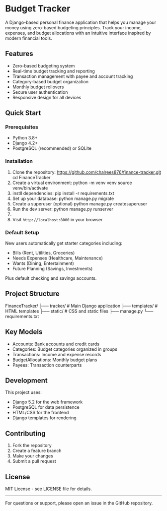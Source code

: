 # Budget Tracker

A Django-based personal finance application that helps you manage your money using zero-based budgeting principles. Track your income, expenses, and budget allocations with an intuitive interface inspired by modern financial tools.

## Features

- Zero-based budgeting system
- Real-time budget tracking and reporting
- Transaction management with payee and account tracking
- Category-based budget organization
- Monthly budget rollovers
- Secure user authentication
- Responsive design for all devices

## Quick Start

### Prerequisites

- Python 3.8+
- Django 4.2+
- PostgreSQL (recommended) or SQLite

### Installation

1. Clone the repository:
https://github.com/chalrees876/finance-tracker.git
cd FinanceTracker
2. Create a virtual environment:
python -m venv venv
source venv/bin/activate
3. instll dependencies:
pip install -r requirements.txt
4. Set up your database:
python manage.py migrate
5. Create a superuser (optional)
python manage.py createsuperuser
6. Run the dev server:
python manage.py runserver
7.
7. Visit `http://localhost:8000` in your browser

### Default Setup

New users automatically get starter categories including:

- Bills (Rent, Utilities, Groceries)
- Needs Expenses (Healthcare, Maintenance)
- Wants (Dining, Entertainment)
- Future Planning (Savings, Investments)

Plus default checking and savings accounts.

## Project Structure
FinanceTracker/
├── tracker/ # Main Django application
├── templates/ # HTML templates
├── static/ # CSS and static files
├── manage.py
└── requirements.txt

## Key Models

- Accounts: Bank accounts and credit cards
- Categories: Budget categories organized in groups
- Transactions: Income and expense records
- BudgetAllocations: Monthly budget plans
- Payees: Transaction counterparts

## Development

This project uses:

- Django 5.2 for the web framework
- PostgreSQL for data persistence
- HTML/CSS for the frontend
- Django templates for rendering

## Contributing

1. Fork the repository
2. Create a feature branch
3. Make your changes
4. Submit a pull request

## License

MIT License - see LICENSE file for details.

---

For questions or support, please open an issue in the GitHub repository.
